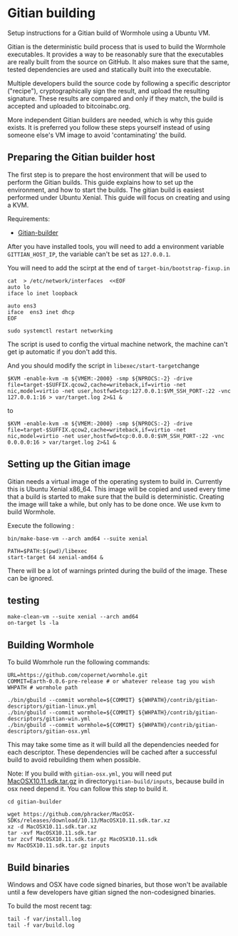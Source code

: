Gitian building
================
Setup instructions for a Gitian build of Wormhole using a Ubuntu VM. 

Gitian is the deterministic build process that is used to build the Wormhole executables. It provides a way to be reasonably sure that the executables are really built from the source on GitHub. It also makes sure that the same, tested dependencies are used and statically built into the executable.


Multiple developers build the source code by following a specific descriptor ("recipe"), cryptographically sign the result, and upload the resulting signature. These results are compared and only if they match, the build is accepted and uploaded to bitcoinabc.org.

More independent Gitian builders are needed, which is why this guide exists. It is preferred you follow these steps yourself instead of using someone else's VM image to avoid 'contaminating' the build.

Preparing the Gitian builder host
---------------------------------
The first step is to prepare the host environment that will be used to perform the Gitian builds. This guide explains how to set up the environment, and how to start the builds.
The gitian build is easiest performed under Ubuntu Xenial. This guide will focus on creating and using a KVM. 

Requirements:

 - [Gitian-builder](https://github.com/devrandom/gitian-builder)

After you have installed tools, you will need to add a environment variable ```GITTIAN_HOST_IP```, the variable can't be set as  ```127.0.0.1```.

You will need to add the scirpt at the end of  ```target-bin/bootstrap-fixup.in```

```
cat  > /etc/network/interfaces  <<EOF
auto lo
iface lo inet loopback

auto ens3
iface  ens3 inet dhcp
EOF

sudo systemctl restart networking
```

The script is used to config the virtual machine network, the machine can't get ip automatic if you don't add this. 

And you should modify the script in ```libexec/start-target```change
```
$KVM -enable-kvm -m ${VMEM:-2000} -smp ${NPROCS:-2} -drive file=target-$SUFFIX.qcow2,cache=writeback,if=virtio -net nic,model=virtio -net user,hostfwd=tcp:127.0.0.1:$VM_SSH_PORT-:22 -vnc 127.0.0.1:16 > var/target.log 2>&1 &
```  
to  
```
$KVM -enable-kvm -m ${VMEM:-2000} -smp ${NPROCS:-2} -drive file=target-$SUFFIX.qcow2,cache=writeback,if=virtio -net nic,model=virtio -net user,hostfwd=tcp:0.0.0.0:$VM_SSH_PORT-:22 -vnc 0.0.0.0:16 > var/target.log 2>&1 &
```

Setting up the Gitian image
-----------------------------
Gitian needs a virtual image of the operating system to build in. Currently this is Ubuntu Xenial x86_64. This image will be copied and used every time that a build is started to make sure that the build is deterministic. Creating the image will take a while, but only has to be done once. We use kvm to build Wormhole.

Execute the following :

```
bin/make-base-vm --arch amd64 --suite xenial

PATH=$PATH:$(pwd)/libexec
start-target 64 xenial-amd64 &
```
There will be a lot of warnings printed during the build of the image. These can be ignored.

testing
--------
```
make-clean-vm --suite xenial --arch amd64
on-target ls -la
```



Building Wormhole
-------------------
To build Womrhole run the following commands:
```
URL=https://github.com/copernet/wormhole.git
COMMIT=Earth-0.0.6-pre-release # or whatever release tag you wish
WHPATH # wormhole path

./bin/gbuild --commit wormhole=${COMMIT} ${WHPATH}/contrib/gitian-descriptors/gitian-linux.yml
./bin/gbuild --commit wormhole=${COMMIT} ${WHPATH}/contrib/gitian-descriptors/gitian-win.yml
./bin/gbuild --commit wormhole=${COMMIT} ${WHPATH}/contrib/gitian-descriptors/gitian-osx.yml
```

This may take some time as it will build all the dependencies needed for each descriptor. These dependencies will be cached after a successful build to avoid rebuilding them when possible.

Note:
If you build with ```gitian-osx.yml```, you will need put [MacOSX10.11.sdk.tar.gz](https://github.com/phracker/MacOSX-SDKs/releases) in directory```gitian-build/inputs```, because build in osx need depend it. You can follow this step to build it.
```
cd gitian-builder

wget https://github.com/phracker/MacOSX-SDKs/releases/download/10.13/MacOSX10.11.sdk.tar.xz
xz -d MacOSX10.11.sdk.tar.xz
tar -xvf MacOSX10.11.sdk.tar
tar zcvf MacOSX10.11.sdk.tar.gz MacOSX10.11.sdk
mv MacOSX10.11.sdk.tar.gz inputs
```

Build binaries
--------------
Windows and OSX have code signed binaries, but those won't be available until a few developers have gitian signed the non-codesigned binaries.

To build the most recent tag:

```
tail -f var/install.log
tail -f var/build.log
```
